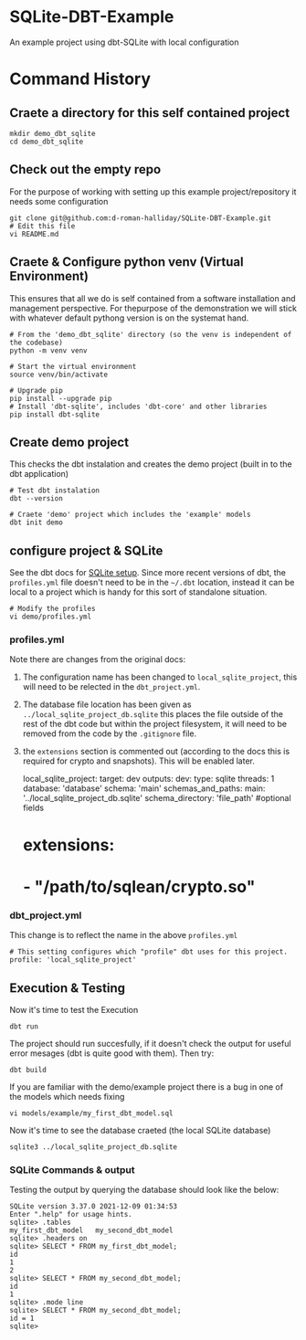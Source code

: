 # SQLite-DBT-Example
An example project using dbt-SQLite with local configuration

# Command History

## Craete a directory for this self contained project

    mkdir demo_dbt_sqlite
    cd demo_dbt_sqlite

## Check out the empty repo
For the purpose of working with setting up this example project/repository it needs some configuration

    git clone git@github.com:d-roman-halliday/SQLite-DBT-Example.git
    # Edit this file
    vi README.md

## Craete & Configure python venv (Virtual Environment)
This ensures that all we do is self contained from a software installation and management perspective.
For thepurpose of the demonstration we will stick with whatever default pythong version is on the systemat hand.

    # From the 'demo_dbt_sqlite' directory (so the venv is independent of the codebase)
    python -m venv venv

    # Start the virtual environment
    source venv/bin/activate

    # Upgrade pip
    pip install --upgrade pip
    # Install 'dbt-sqlite', includes 'dbt-core' and other libraries
    pip install dbt-sqlite

## Create demo project
This checks the dbt instalation and creates the demo project (built in to the dbt application)

    # Test dbt instalation
    dbt --version

    # Craete 'demo' project which includes the 'example' models
    dbt init demo

## configure project & SQLite
See the dbt docs for [SQLite setup](https://docs.getdbt.com/reference/warehouse-setups/sqlite-setup).
Since more recent versions of dbt, the `profiles.yml` file doesn't need to be in the `~/.dbt` location, instead it can be local to a project which is handy for this sort of standalone situation.

    # Modify the profiles
    vi demo/profiles.yml

### profiles.yml
Note there are changes from the original docs:
1. The configuration name has been changed to `local_sqlite_project`, this will need to be relected in the `dbt_project.yml`.
1. The database file location has been given as `../local_sqlite_project_db.sqlite` this places the file outside of the rest of the dbt code but within the project filesystem, it will need to be removed from the code by the `.gitignore` file.
1. the `extensions` section is commented out (according to the docs this is required for crypto and snapshots). This will be enabled later.

    local_sqlite_project:
      target: dev
      outputs:
        dev:
          type: sqlite
          threads: 1
          database: 'database'
          schema: 'main'
          schemas_and_paths:
            main: '../local_sqlite_project_db.sqlite'
          schema_directory: 'file_path'
          #optional fields
    #     extensions:
    #       - "/path/to/sqlean/crypto.so"

### dbt_project.yml
This change is to reflect the name in the above `profiles.yml`

    # This setting configures which "profile" dbt uses for this project.
    profile: 'local_sqlite_project'

## Execution & Testing
Now it's time to test the Execution

    dbt run

The project should run succesfully, if it doesn't check the output for useful error mesages (dbt is quite good with them).
Then try:

    dbt build

If you are familiar with the demo/example project there is a bug in one of the models which needs fixing

    vi models/example/my_first_dbt_model.sql

Now it's time to see the database craeted (the local SQLite database)

    sqlite3 ../local_sqlite_project_db.sqlite

### SQLite Commands & output
Testing the output by querying the database should look like the below:

    SQLite version 3.37.0 2021-12-09 01:34:53
    Enter ".help" for usage hints.
    sqlite> .tables
    my_first_dbt_model   my_second_dbt_model
    sqlite> .headers on
    sqlite> SELECT * FROM my_first_dbt_model;
    id
    1
    2
    sqlite> SELECT * FROM my_second_dbt_model;
    id
    1
    sqlite> .mode line
    sqlite> SELECT * FROM my_second_dbt_model;
    id = 1
    sqlite> 

